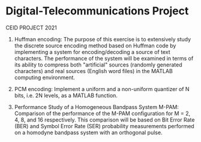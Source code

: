# Digital-Telecommunications Project
CEID PROJECT 2021

1. Huffman encoding: The purpose of this exercise is to extensively study the discrete source encoding method based on Huffman code by implementing a system for encoding/decoding a source of text characters. The performance of the system will be examined in terms of its ability to compress both "artificial" sources (randomly generated characters) and real sources (English word files) in the MATLAB computing environment.
   
2. PCM encoding: Implement a uniform and a non-uniform quantizer of N bits, i.e. 2N levels, as a MATLAB function.
  
3. Performance Study of a Homogeneous Bandpass System M-PAM: Comparison of the performance of the M-PAM configuration for M = 2, 4, 8, and 16 respectively. This comparison will be based on Bit Error Rate (BER) and Symbol Error Rate (SER) probability measurements performed on a homodyne bandpass system with an orthogonal pulse.
